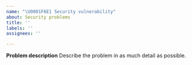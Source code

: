 ```yaml
---
name: "\U0001F6E1️ Security vulnerability"
about: Security problems
title: ''
labels: ''
assignees: ''

---
```


**Problem description**
Describe the problem in as much detail as possible.
